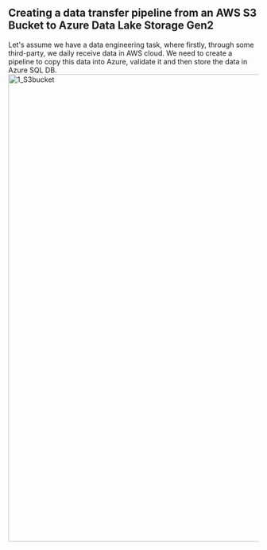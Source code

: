 ## Creating a data transfer pipeline from an AWS S3 Bucket to Azure Data Lake Storage Gen2

Let's assume we have a data engineering task, where firstly, through some third-party, we daily receive data in AWS cloud. We need to create a pipeline to copy this data into Azure, validate it and then store the data in Azure SQL DB.
<img width="941" alt="1_S3bucket" src="https://user-images.githubusercontent.com/71979171/226239089-c72f3282-c116-4b3d-8eee-a39443b1d6ed.PNG">

